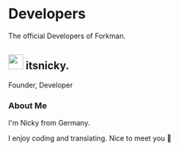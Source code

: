 # Developers

The official Developers of Forkman.

## <div class="heading"><img src="https://cdn.discordapp.com/avatars/729343563401265193/bd91eedd77a95b9f81be39997613d295.png" width="30" height="30" class="rounded-corners">&nbsp;itsnicky.</div>

Founder, Developer

### About Me

I'm Nicky from Germany.

I enjoy coding and translating. Nice to meet you 👋
